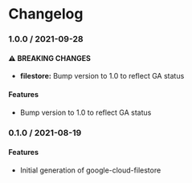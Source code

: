 # Changelog

### 1.0.0 / 2021-09-28

#### ⚠ BREAKING CHANGES

* **filestore:** Bump version to 1.0 to reflect GA status

#### Features

* Bump version to 1.0 to reflect GA status

### 0.1.0 / 2021-08-19

#### Features

* Initial generation of google-cloud-filestore
